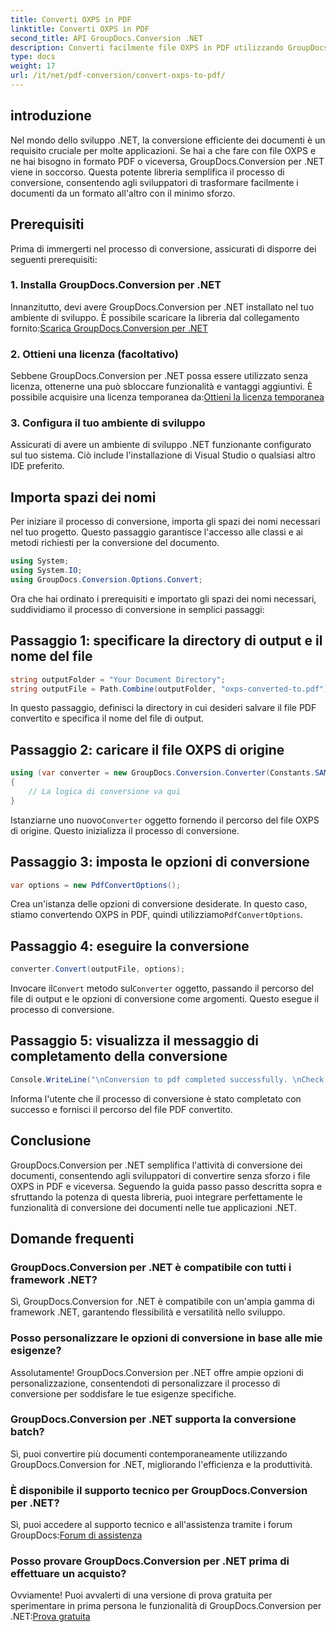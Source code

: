 ```yaml
---
title: Converti OXPS in PDF
linktitle: Converti OXPS in PDF
second_title: API GroupDocs.Conversion .NET
description: Converti facilmente file OXPS in PDF utilizzando GroupDocs.Conversion per .NET. Integrazione perfetta, personalizzazione flessibile e supporto di prim'ordine.
type: docs
weight: 17
url: /it/net/pdf-conversion/convert-oxps-to-pdf/
---
```

## introduzione
Nel mondo dello sviluppo .NET, la conversione efficiente dei documenti è un requisito cruciale per molte applicazioni. Se hai a che fare con file OXPS e ne hai bisogno in formato PDF o viceversa, GroupDocs.Conversion per .NET viene in soccorso. Questa potente libreria semplifica il processo di conversione, consentendo agli sviluppatori di trasformare facilmente i documenti da un formato all'altro con il minimo sforzo.
## Prerequisiti
Prima di immergerti nel processo di conversione, assicurati di disporre dei seguenti prerequisiti:
### 1. Installa GroupDocs.Conversion per .NET
Innanzitutto, devi avere GroupDocs.Conversion per .NET installato nel tuo ambiente di sviluppo. È possibile scaricare la libreria dal collegamento fornito:[Scarica GroupDocs.Conversion per .NET](https://releases.groupdocs.com/conversion/net/)
### 2. Ottieni una licenza (facoltativo)
 Sebbene GroupDocs.Conversion per .NET possa essere utilizzato senza licenza, ottenerne una può sbloccare funzionalità e vantaggi aggiuntivi. È possibile acquisire una licenza temporanea da:[Ottieni la licenza temporanea](https://purchase.groupdocs.com/temporary-license/)
### 3. Configura il tuo ambiente di sviluppo
Assicurati di avere un ambiente di sviluppo .NET funzionante configurato sul tuo sistema. Ciò include l'installazione di Visual Studio o qualsiasi altro IDE preferito.

## Importa spazi dei nomi
Per iniziare il processo di conversione, importa gli spazi dei nomi necessari nel tuo progetto. Questo passaggio garantisce l'accesso alle classi e ai metodi richiesti per la conversione del documento.

```csharp
using System;
using System.IO;
using GroupDocs.Conversion.Options.Convert;
```

Ora che hai ordinato i prerequisiti e importato gli spazi dei nomi necessari, suddividiamo il processo di conversione in semplici passaggi:
## Passaggio 1: specificare la directory di output e il nome del file
```csharp
string outputFolder = "Your Document Directory";
string outputFile = Path.Combine(outputFolder, "oxps-converted-to.pdf");
```
In questo passaggio, definisci la directory in cui desideri salvare il file PDF convertito e specifica il nome del file di output.
## Passaggio 2: caricare il file OXPS di origine
```csharp
using (var converter = new GroupDocs.Conversion.Converter(Constants.SAMPLE_OXPS))
{
    // La logica di conversione va qui
}
```
 Istanziarne uno nuovo`Converter` oggetto fornendo il percorso del file OXPS di origine. Questo inizializza il processo di conversione.
## Passaggio 3: imposta le opzioni di conversione
```csharp
var options = new PdfConvertOptions();
```
 Crea un'istanza delle opzioni di conversione desiderate. In questo caso, stiamo convertendo OXPS in PDF, quindi utilizziamo`PdfConvertOptions`.
## Passaggio 4: eseguire la conversione
```csharp
converter.Convert(outputFile, options);
```
 Invocare il`Convert` metodo sul`Converter` oggetto, passando il percorso del file di output e le opzioni di conversione come argomenti. Questo esegue il processo di conversione.
## Passaggio 5: visualizza il messaggio di completamento della conversione
```csharp
Console.WriteLine("\nConversion to pdf completed successfully. \nCheck output in {0}", outputFolder);
```
Informa l'utente che il processo di conversione è stato completato con successo e fornisci il percorso del file PDF convertito.

## Conclusione
GroupDocs.Conversion per .NET semplifica l'attività di conversione dei documenti, consentendo agli sviluppatori di convertire senza sforzo i file OXPS in PDF e viceversa. Seguendo la guida passo passo descritta sopra e sfruttando la potenza di questa libreria, puoi integrare perfettamente le funzionalità di conversione dei documenti nelle tue applicazioni .NET.
## Domande frequenti
### GroupDocs.Conversion per .NET è compatibile con tutti i framework .NET?
Sì, GroupDocs.Conversion for .NET è compatibile con un'ampia gamma di framework .NET, garantendo flessibilità e versatilità nello sviluppo.
### Posso personalizzare le opzioni di conversione in base alle mie esigenze?
Assolutamente! GroupDocs.Conversion per .NET offre ampie opzioni di personalizzazione, consentendoti di personalizzare il processo di conversione per soddisfare le tue esigenze specifiche.
### GroupDocs.Conversion per .NET supporta la conversione batch?
Sì, puoi convertire più documenti contemporaneamente utilizzando GroupDocs.Conversion for .NET, migliorando l'efficienza e la produttività.
### È disponibile il supporto tecnico per GroupDocs.Conversion per .NET?
 Sì, puoi accedere al supporto tecnico e all'assistenza tramite i forum GroupDocs:[Forum di assistenza](https://forum.groupdocs.com/c/conversion/11)
### Posso provare GroupDocs.Conversion per .NET prima di effettuare un acquisto?
 Ovviamente! Puoi avvalerti di una versione di prova gratuita per sperimentare in prima persona le funzionalità di GroupDocs.Conversion per .NET:[Prova gratuita](https://releases.groupdocs.com/)